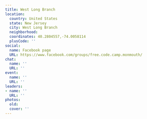 ```yaml
---
title: West Long Branch
location:
  country: United States
  state: New Jersey
  city: West Long Branch
  neighborhood: 
  coordinates: 40.2804557,-74.0058114
  plusCode: ''
social:
  name: Facebook page
  URL: https://www.facebook.com/groups/free.code.camp.monmouth/
chat:
  name: ''
  URL: ''
event:
  name: ''
  URL: ''
leaders:
- name: ''
  URL: ''
photos:
  old: 
  cover: ''
---
```

